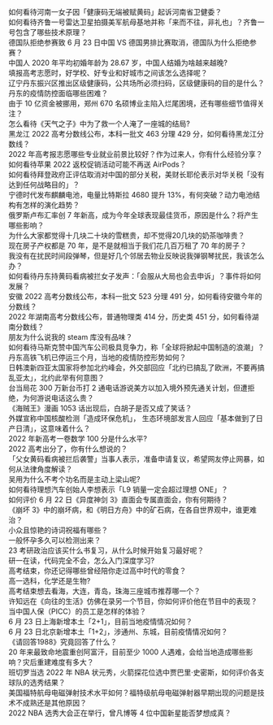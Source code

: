 如何看待河南一女子因「健康码无端被赋黄码」起诉河南省卫健委？  
如何看待齐鲁一号雷达卫星拍摄美军航母基地并称「来而不往，非礼也」？齐鲁一号包含了哪些技术原理？  
德国队拒绝参赛致 6 月 23 日中国 VS 德国男排比赛取消，德国队为什么拒绝参赛？  
中国人 2020 年平均初婚年龄为 28.67 岁，中国人结婚为啥越来越晚?  
填报高考志愿时，好学校、好专业和好城市之间该怎么选择呢？  
辽宁丹东振兴区推出区级健康码，公共场所必须扫码，区级健康码的目的是什么？丹东的疫情防控面临哪些困难？  
由于 10 亿资金被挪用，郑州 670 名硕博业主陷入烂尾困境，还有哪些细节值得关注？  
怎么看待《天气之子》中为了救一个人淹了一座城的结局?  
黑龙江 2022 高考分数线公布，本科一批文 463 分理 429 分，如何看待黑龙江分数线？  
2022 年高考报志愿哪些专业就业前景比较好？作为过来人，你有什么经验分享？  
如何看待苹果 2022 返校促销活动可能不再送 AirPods？  
如何看待拜登政府正评估取消对中国的部分关税，美财长耶伦表示对华关税「没有达到任何战略目的​」？  
宁德时代发布麒麟电池，电量比特斯拉 4680 提升 13%，有何突破？动力电池结构有怎样的演化趋势？  
俄罗斯卢布汇率创 7 年新高，成为今年全球表现最佳货币，原因是什么？将产生哪些影响？  
为什么大家都觉得十几块二十块的雪糕贵，却不觉得20几块的奶茶咖啡贵？  
现在房子产权都是 70 年，是不是就相当于我们花几百万租了 70 年的房子？  
我没有在扰民时间段弹琴，但是好几个邻居去物业反映说我弹钢琴扰民，我该怎么办？  
如何看待丹东持黄码看病被拦女子发声：「会服从大局也会去申诉」？事件将如何发展？  
安徽 2022 高考分数线公布，本科一批文 523 分理 491 分，如何看待安徽今年的分数线？  
2022 年湖南高考分数线公布，普通物理类 414 分，历史类 451 分，如何看待湖南分数线？  
朋友为什么说我的 steam 库没有品味？  
如何看待马斯克赞中国汽车公司极具竞争力，称「全球将掀起中国制造的浪潮」？  
丹东高铁飞机已停运三个月，当地的疫情防控形势如何？  
日韩澳新四亚太国家将参加北约峰会，外交部回应「北约已搞乱了欧洲，不要再搞乱亚太」，北约此举有何意图？  
台当局花 300 万新台币打 2 通电话游说美方以加入境外预先通关计划，但遭拒绝，为何游说电话这么贵？  
《海贼王》漫画 1053 话出现后，白胡子是否又成了笑话？  
外媒宣称中国核酸检测「造成环保危机」， 生态环境部发言人回应「基本做到了日产日清」，这意味着什么？  
2022 年新高考一卷数学 100 分是什么水平?  
2022 高考出分了，你有什么想说的？  
「父女黄码看病被拦后袭警」当事人表示，准备申请复议，希望网友停止网暴，如何从法律角度解读？  
吴用为什么不考个功名而是主动上梁山呢?  
如何看待理想汽车创始人李想表示「L9 销量一定会超过理想 ONE」？  
如何评价 6 月 22 日《异度神剑 3》直面会专属直面会，你有何期待？  
《崩坏 3》中的崩坏病，和《明日方舟》中的矿石病，在各自世界观中，谁更难治？  
小众且惊艳的诗词祝福有哪些？  
一般怀孕多久可以检测出来？  
23 考研政治应该买什么书复习，从什么时候开始复习最好呢？  
研一在读，代码完全不会，怎么入门深度学习?  
高考结束，你还记得哪些曾经陪你走过高中时代的零食？  
高一选科，化学还是生物?  
高考结束想去看海，大连，青岛，珠海三座城市推荐哪一个？  
许知远在《向往的生活》仿佛在录另一个节目，你如何评价他在节目中的表现？  
当中国人保（PICC）的员工是怎样的体验？  
6 月 23 日上海新增本土「2+1」，目前当地疫情情况如何？  
6 月 23 日北京新增本土「1+2」，涉通州、东城，目前疫情情况如何？  
《请回答1988》究竟回答了什么？  
20 年来最致命地震重创阿富汗，目前至少 1000 人遇难，会给当地造成哪些影响？灾后重建难度有多大？  
班切罗当选 2022 年 NBA 状元秀，火箭探花位选中贾巴里·史密斯，如何评价各支球队的选秀结果？  
美国福特航母电磁弹射技术水平如何？福特级航母电磁弹射器早期出现的问题是技术不成熟还是其他原因？  
2022 NBA 选秀大会正在举行，曾凡博等 4 位中国新星能否梦想成真？  
